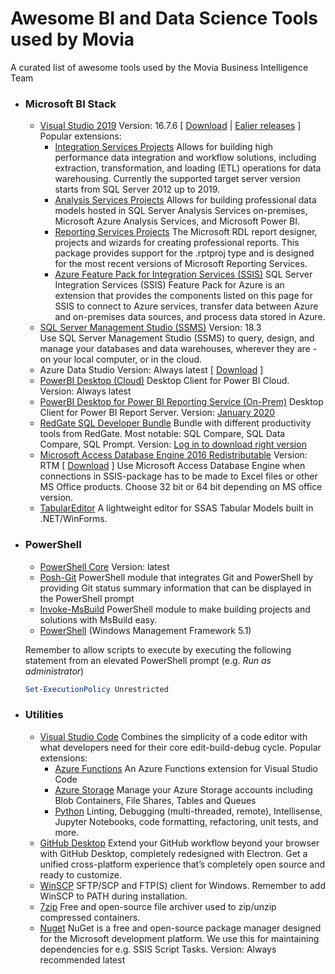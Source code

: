 # Awesome BI and Data Science Tools used by Movia
A curated list of awesome tools used by the Movia Business Intelligence Team


- ### Microsoft BI Stack
  - [Visual Studio 2019](https://visualstudio.microsoft.com/)
    Version: 16.7.6 [ [Download](https://visualstudio.microsoft.com/downloads/)
    | [Ealier releases](https://docs.microsoft.com/en-us/visualstudio/releases/2019/history) ]
    Popular extensions:
    - [Integration Services Projects](https://marketplace.visualstudio.com/items?itemName=SSIS.SqlServerIntegrationServicesProjects) Allows for building high performance data integration and workflow solutions, including extraction, transformation, and loading (ETL) operations for data warehousing. Currently the supported target server version starts from SQL Server 2012 up to 2019.
    - [Analysis Services Projects](https://marketplace.visualstudio.com/items?itemName=ProBITools.MicrosoftAnalysisServicesModelingProjects) Allows for building professional data models hosted in SQL Server Analysis Services on-premises, Microsoft Azure Analysis Services, and Microsoft Power BI.
    - [Reporting Services Projects](https://marketplace.visualstudio.com/items?itemName=ProBITools.MicrosoftReportProjectsforVisualStudio) The Microsoft RDL report designer, projects and wizards for creating professional reports. This package provides support for the .rptproj type and is designed for the most recent versions of Microsoft Reporting Services.
    - [Azure Feature Pack for Integration Services (SSIS)](https://docs.microsoft.com/en-us/sql/integration-services/azure-feature-pack-for-integration-services-ssis?view=sql-server-ver15) SQL Server Integration Services (SSIS) Feature Pack for Azure is an extension that provides the components listed on this page for SSIS to connect to Azure services, transfer data between Azure and on-premises data sources, and process data stored in Azure.
  - [SQL Server Management Studio (SSMS)](https://docs.microsoft.com/en-us/sql/ssms/download-sql-server-management-studio-ssms) 
    Version: 18.3    
    Use SQL Server Management Studio (SSMS) to query, design, and manage your databases and data warehouses, wherever they are - on your local computer, or in the cloud.       
  - Azure Data Studio
    Version: Always latest [ [Download](https://docs.microsoft.com/en-us/sql/azure-data-studio/download) ]
  - [PowerBI Desktop (Cloud)](https://powerbi.microsoft.com/en-us/downloads/)
    Desktop Client for Power BI Cloud.
    Version: Always latest
  - [PowerBI Desktop for Power BI Reporting Service (On-Prem)](https://powerbi.microsoft.com/en-us/report-server/)
    Desktop Client for Power BI Report Server.
    Version: [January 2020](https://www.microsoft.com/en-us/download/details.aspx?id=55329)
  - [RedGate SQL Developer Bundle](https://www.red-gate.com/products/) Bundle with different productivity tools from RedGate. Most notable: SQL Compare, SQL Data Compare, SQL Prompt.
    Version: [Log in to download right version](https://download.red-gate.com/SQLDeveloperBundle.exe)
  - [Microsoft Access Database Engine 2016 Redistributable](https://www.microsoft.com/en-us/download/details.aspx?id=54920)
    Version: RTM [ [Download](https://www.microsoft.com/en-us/download/details.aspx?id=54920) ]
    Use Microsoft Access Database Engine when connections in SSIS-package has to be made to Excel files or other MS Office products. Choose 32 bit or 64 bit depending on MS office version.
  - [TabularEditor](https://tabulareditor.github.io/) A lightweight editor for SSAS Tabular Models built in .NET/WinForms.  
  
- ### PowerShell
  - [PowerShell Core](https://github.com/PowerShell/PowerShell/releases/latest) Version: latest
  - [Posh-Git](https://github.com/dahlbyk/posh-git)
    PowerShell module that integrates Git and PowerShell by providing Git status summary information that can be displayed in the PowerShell prompt
  - [Invoke-MsBuild](https://github.com/deadlydog/Invoke-MsBuild) PowerShell module to make building projects and solutions with MsBuild easy.
  - [PowerShell](https://www.microsoft.com/en-us/download/details.aspx?id=54616) (Windows Management Framework 5.1)
  
  Remember to allow scripts to execute by executing the following statement from an elevated PowerShell prompt (e.g. *Run as administrator*)
  ```powershell
  Set-ExecutionPolicy Unrestricted
  ```
  
- ### Utilities
  - [Visual Studio Code](https://code.visualstudio.com/) Combines the simplicity of a code editor with what developers need for their core edit-build-debug cycle. Popular extensions:
    - [Azure Functions](https://marketplace.visualstudio.com/items?itemName=ms-azuretools.vscode-azurefunctions) An Azure Functions extension for Visual Studio Code
    - [Azure Storage](https://marketplace.visualstudio.com/items?itemName=ms-vscode.azure-account) Manage your Azure Storage accounts including Blob Containers, File Shares, Tables and Queues
    - [Python](https://marketplace.visualstudio.com/items?itemName=ms-python.python) Linting, Debugging (multi-threaded, remote), Intellisense, Jupyter Notebooks, code formatting, refactoring, unit tests, and more.
  - [GitHub Desktop](https://desktop.github.com/) Extend your GitHub workflow beyond your browser with GitHub Desktop, completely redesigned with Electron. Get a unified cross-platform experience that’s completely open source and ready to customize.
  - [WinSCP](https://winscp.net/) SFTP/SCP and FTP(S) client for Windows. Remember to add WinSCP to PATH during installation.
  - [7zip](https://www.7-zip.org/) Free and open-source file archiver used to zip/unzip compressed containers.
  - [Nuget](https://www.nuget.org/downloads) NuGet is a free and open-source package manager designed for the Microsoft development platform. We use this for maintaining dependencies for e.g. SSIS Script Tasks. Version: Always recommended latest
